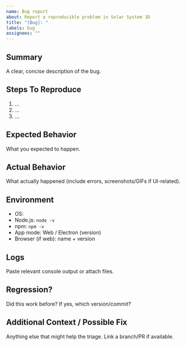 ```yaml
---
name: Bug report
about: Report a reproducible problem in Solar System 3D
title: "[Bug]: "
labels: bug
assignees: ""
---
```


## Summary
A clear, concise description of the bug.

## Steps To Reproduce
1. …
2. …
3. …

## Expected Behavior
What you expected to happen.

## Actual Behavior
What actually happened (include errors, screenshots/GIFs if UI-related).

## Environment
- OS: 
- Node.js: `node -v`
- npm: `npm -v`
- App mode: Web / Electron (version)
- Browser (if web): name + version

## Logs
Paste relevant console output or attach files.

## Regression?
Did this work before? If yes, which version/commit?

## Additional Context / Possible Fix
Anything else that might help the triage. Link a branch/PR if available.

